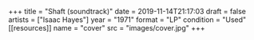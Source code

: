 +++
title = "Shaft (soundtrack)"
date = 2019-11-14T21:17:03
draft = false
artists = ["Isaac Hayes"]
year = "1971"
format = "LP"
condition = "Used"
[[resources]]
  name = "cover"
  src = "images/cover.jpg"
+++
